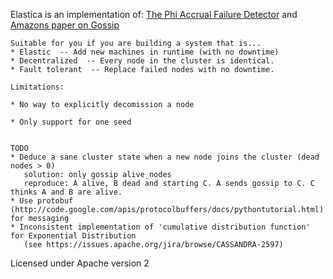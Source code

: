 Elastica is an implementation of:  [The Phi Accrual Failure Detector] and [Amazons paper on Gossip]

[The Phi Accrual Failure Detector]: http://ddg.jaist.ac.jp/pub/HDY+04.pdf 
[Amazons paper on Gossip]: http://www.cs.cornell.edu/home/rvr/papers/flowgossip.pdf

    Suitable for you if you are building a system that is...
    * Elastic  -- Add new machines in runtime (with no downtime)
    * Decentralized  -- Every node in the cluster is identical.  
    * Fault tolerant  -- Replace failed nodes with no downtime. 

    Limitations:
    
    * No way to explicitly decomission a node

    * Only support for one seed


    TODO
    * Deduce a sane cluster state when a new node joins the cluster (dead nodes > 0)
       solution: only gossip alive_nodes
       reproduce: A alive, B dead and starting C. A sends gossip to C. C thinks A and B are alive.
    * Use protobuf (http://code.google.com/apis/protocolbuffers/docs/pythontutorial.html) for messaging
    * Inconsistent implementation of 'cumulative distribution function' for Exponential Distribution  
       (see https://issues.apache.org/jira/browse/CASSANDRA-2597)


Licensed under Apache version 2